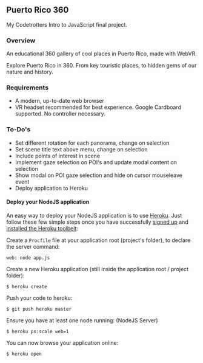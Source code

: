 ## Puerto Rico 360
My Codetrotters Intro to JavaScript final project.

### Overview
An educational 360 gallery of cool places in Puerto Rico, made with WebVR.

Explore Puerto Rico in 360. From key touristic places, to hidden gems of our nature and history.

### Requirements
  * A modern, up-to-date web browser
  * VR headset recommended for best experience. Google Cardboard supported. No controller necessary.

### To-Do's
  * Set different rotation for each panorama, change on selection
  * Set scene title text above menu, change on selection
  * Include points of interest in scene
  * Implement gaze selection on POI's and update modal content on selection
  * Show modal on POI gaze selection and hide on cursor mouseleave event
  * Deploy application to Heroku

#### Deploy your NodeJS application

An easy way to deploy your NodeJS application is to use [Heroku](http://www.heroku.com). Just follow these few simple steps once you have successfully [signed up](https://id.heroku.com/signup/www-header) and [installed the Heroku toolbelt](https://toolbelt.heroku.com/):

Create a `Procfile` file at your application root (project's folder), to declare the server command:

```
web: node app.js
```

Create a new Heroku application (still inside the application root / project folder):

```
$ heroku create
```

Push your code to heroku:

```
$ git push heroku master
```

Ensure you have at least one node running: (NodeJS Server)

```
$ heroku ps:scale web=1
```

You can now browse your application online:

```
$ heroku open
```
